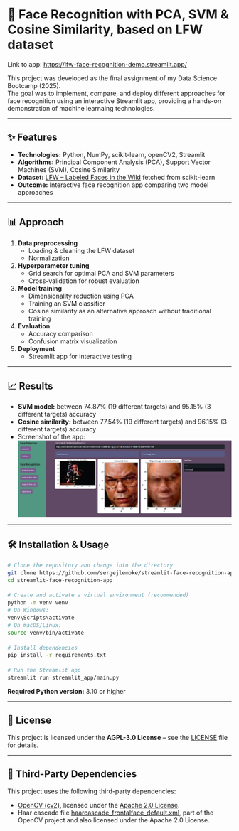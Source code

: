 # 👤 Face Recognition with PCA, SVM & Cosine Similarity, based on LFW dataset
Link to app: https://lfw-face-recognition-demo.streamlit.app/

This project was developed as the final assignment of my Data Science Bootcamp (2025).  
The goal was to implement, compare, and deploy different approaches for face recognition using an interactive Streamlit app, providing a hands-on demonstration of machine learnaing technologies.

---

## ✨ Features
- **Technologies:** Python, NumPy, scikit-learn, openCV2, Streamlit  
- **Algorithms:** Principal Component Analysis (PCA), Support Vector Machines (SVM), Cosine Similarity  
- **Dataset:** [LFW – Labeled Faces in the Wild](https://scikit-learn.org/stable/modules/generated/sklearn.datasets.fetch_lfw_people.html) fetched from scikit-learn
- **Outcome:** Interactive face recognition app comparing two model approaches

---

## 📊 Approach
1. **Data preprocessing**  
   - Loading & cleaning the LFW dataset
   - Normalization
2. **Hyperparameter tuning**  
   - Grid search for optimal PCA and SVM parameters
   - Cross-validation for robust evaluation
3. **Model training**  
   - Dimensionality reduction using PCA
   - Training an SVM classifier
   - Cosine similarity as an alternative approach without traditional training
4. **Evaluation**  
   - Accuracy comparison
   - Confusion matrix visualization
5. **Deployment**  
   - Streamlit app for interactive testing

---

## 📈 Results
- **SVM model:** between 74.87% (19 different targets) and 95.15% (3 different targets) accuracy  
- **Cosine similarity:** between 77.54% (19 different targets) and 96.15% (3 different targets) accuracy  
- Screenshot of the app:  
  ![Streamlit App Screenshot](app_demo.png)

---

## 🛠️ Installation & Usage
```bash
# Clone the repository and change into the directory
git clone https://github.com/sergejlembke/streamlit-face-recognition-app.git
cd streamlit-face-recognition-app

# Create and activate a virtual environment (recommended)
python -m venv venv
# On Windows:
venv\Scripts\activate
# On macOS/Linux:
source venv/bin/activate

# Install dependencies
pip install -r requirements.txt

# Run the Streamlit app
streamlit run streamlit_app/main.py
```

**Required Python version:** 3.10 or higher

---

## 📜 License

This project is licensed under the **AGPL-3.0 License** – see the [LICENSE](https://www.gnu.org/licenses/agpl-3.0.en.html) file for details.

---

## 🧩 Third-Party Dependencies

This project uses the following third-party dependencies:
- [OpenCV (cv2)](https://opencv.org/), licensed under the [Apache 2.0 License](https://www.apache.org/licenses/LICENSE-2.0).
- Haar cascade file [haarcascade_frontalface_default.xml](https://github.com/opencv/opencv/blob/4.x/data/haarcascades/haarcascade_frontalface_default.xml), part of the OpenCV project and also licensed under the Apache 2.0 License.
